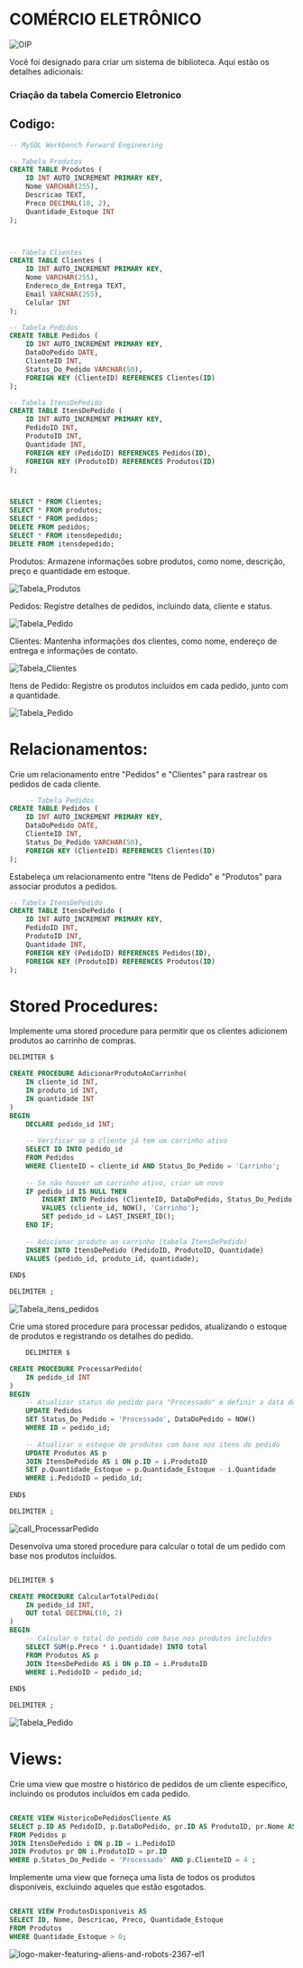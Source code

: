 
# COMÉRCIO ELETRÔNICO

![OIP](https://github.com/bancos-de-dados/Com-rcio-Eletr-nico/assets/127689567/04d14a04-b832-4024-8f7e-40e38399a9f3)


Você foi designado para criar um sistema de biblioteca. Aqui estão os detalhes adicionais:

### Criação da tabela Comercio Eletronico 

## Codigo:

```SQL
-- MySQL Workbench Forward Engineering

-- Tabela Produtos
CREATE TABLE Produtos (
    ID INT AUTO_INCREMENT PRIMARY KEY,
    Nome VARCHAR(255),
    Descricao TEXT,
    Preco DECIMAL(10, 2),
    Quantidade_Estoque INT
);



-- Tabela Clientes
CREATE TABLE Clientes (
    ID INT AUTO_INCREMENT PRIMARY KEY,
    Nome VARCHAR(255),
    Endereco_de_Entrega TEXT,
    Email VARCHAR(255),
    Celular INT 
);

-- Tabela Pedidos
CREATE TABLE Pedidos (
    ID INT AUTO_INCREMENT PRIMARY KEY,
    DataDoPedido DATE,
    ClienteID INT,
    Status_Do_Pedido VARCHAR(50),
    FOREIGN KEY (ClienteID) REFERENCES Clientes(ID)
);

-- Tabela ItensDePedido
CREATE TABLE ItensDePedido (
    ID INT AUTO_INCREMENT PRIMARY KEY,
    PedidoID INT,
    ProdutoID INT,
    Quantidade INT,
    FOREIGN KEY (PedidoID) REFERENCES Pedidos(ID),
    FOREIGN KEY (ProdutoID) REFERENCES Produtos(ID)
);



SELECT * FROM Clientes;
SELECT * FROM produtos;
SELECT * FROM pedidos;
DELETE FROM pedidos;
SELECT * FROM itensdepedido;
DELETE FROM itensdepedido;

```

Produtos: Armazene informações sobre produtos, como nome, descrição, preço e quantidade em estoque.

![Tabela_Produtos](https://github.com/bancos-de-dados/Com-rcio-Eletr-nico/assets/127689567/e00569fd-7eb0-47b3-acd2-090c6f73dd41)



Pedidos: Registre detalhes de pedidos, incluindo data, cliente e status.

![Tabela_Pedido](https://github.com/bancos-de-dados/Com-rcio-Eletr-nico/assets/127689567/8cc70536-7036-44d7-8d20-c7ea9afc9b99)



Clientes: Mantenha informações dos clientes, como nome, endereço de entrega e informações de contato.

![Tabela_Clientes](https://github.com/bancos-de-dados/Com-rcio-Eletr-nico/assets/127689567/f8ab5a1e-f2a9-473f-8ccc-a31e59755b4b)




Itens de Pedido: Registre os produtos incluídos em cada pedido, junto com a quantidade.

![Tabela_Pedido](https://github.com/bancos-de-dados/Com-rcio-Eletr-nico/assets/127689567/69ddbf39-97e1-48d9-9cfc-4115efc6f781)




# Relacionamentos:

Crie um relacionamento entre "Pedidos" e "Clientes" para rastrear os pedidos de cada cliente.

``` SQL
    -- Tabela Pedidos
CREATE TABLE Pedidos (
    ID INT AUTO_INCREMENT PRIMARY KEY,
    DataDoPedido DATE,
    ClienteID INT,
    Status_Do_Pedido VARCHAR(50),
    FOREIGN KEY (ClienteID) REFERENCES Clientes(ID)
);

```

Estabeleça um relacionamento entre "Itens de Pedido" e "Produtos" para associar produtos a pedidos.

``` SQL
-- Tabela ItensDePedido
CREATE TABLE ItensDePedido (
    ID INT AUTO_INCREMENT PRIMARY KEY,
    PedidoID INT,
    ProdutoID INT,
    Quantidade INT,
    FOREIGN KEY (PedidoID) REFERENCES Pedidos(ID),
    FOREIGN KEY (ProdutoID) REFERENCES Produtos(ID)
);

```

# Stored Procedures:

Implemente uma stored procedure para permitir que os clientes adicionem produtos ao carrinho de compras.


```SQL
DELIMITER $

CREATE PROCEDURE AdicionarProdutoAoCarrinho(
    IN cliente_id INT,
    IN produto_id INT,
    IN quantidade INT
)
BEGIN
    DECLARE pedido_id INT;
    
    -- Verificar se o cliente já tem um carrinho ativo
    SELECT ID INTO pedido_id
    FROM Pedidos
    WHERE ClienteID = cliente_id AND Status_Do_Pedido = 'Carrinho';
    
    -- Se não houver um carrinho ativo, criar um novo
    IF pedido_id IS NULL THEN
        INSERT INTO Pedidos (ClienteID, DataDoPedido, Status_Do_Pedido)
        VALUES (cliente_id, NOW(), 'Carrinho');
        SET pedido_id = LAST_INSERT_ID();
    END IF;
    
    -- Adicionar produto ao carrinho (tabela ItensDePedido)
    INSERT INTO ItensDePedido (PedidoID, ProdutoID, Quantidade)
    VALUES (pedido_id, produto_id, quantidade);
    
END$

DELIMITER ;
```
![Tabela_itens_pedidos](https://github.com/bancos-de-dados/Com-rcio-Eletr-nico/assets/127689567/44895ef6-97ac-4f99-abcb-d7142ba8834e)


Crie uma stored procedure para processar pedidos, atualizando o estoque de produtos e registrando os detalhes do pedido.


```SQL
    DELIMITER $

CREATE PROCEDURE ProcessarPedido(
    IN pedido_id INT
)
BEGIN
    -- Atualizar status do pedido para "Processado" e definir a data do pedido
    UPDATE Pedidos
    SET Status_Do_Pedido = 'Processado', DataDoPedido = NOW()
    WHERE ID = pedido_id;
    
    -- Atualizar o estoque de produtos com base nos itens do pedido
    UPDATE Produtos AS p
    JOIN ItensDePedido AS i ON p.ID = i.ProdutoID
    SET p.Quantidade_Estoque = p.Quantidade_Estoque - i.Quantidade
    WHERE i.PedidoID = pedido_id;
    
END$

DELIMITER ;

```

![call_ProcessarPedido](https://github.com/bancos-de-dados/Com-rcio-Eletr-nico/assets/127689567/31c44489-ee03-488f-90b6-421619bd0755)

Desenvolva uma stored procedure para calcular o total de um pedido com base nos produtos incluídos.

```SQL

DELIMITER $

CREATE PROCEDURE CalcularTotalPedido(
    IN pedido_id INT,
    OUT total DECIMAL(10, 2)
)
BEGIN
    -- Calcular o total do pedido com base nos produtos incluídos
    SELECT SUM(p.Preco * i.Quantidade) INTO total
    FROM Produtos AS p
    JOIN ItensDePedido AS i ON p.ID = i.ProdutoID
    WHERE i.PedidoID = pedido_id;
    
END$

DELIMITER ;

```

![Tabela_Pedido](https://github.com/bancos-de-dados/Com-rcio-Eletr-nico/assets/127689567/76c71424-2c32-4ff0-ba94-946f95b57d49)


# Views:

Crie uma view que mostre o histórico de pedidos de um cliente específico, incluindo os produtos incluídos em cada pedido.

```SQL

CREATE VIEW HistoricoDePedidosCliente AS
SELECT p.ID AS PedidoID, p.DataDoPedido, pr.ID AS ProdutoID, pr.Nome AS NomeDoProduto, i.Quantidade
FROM Pedidos p
JOIN ItensDePedido i ON p.ID = i.PedidoID
JOIN Produtos pr ON i.ProdutoID = pr.ID
WHERE p.Status_Do_Pedido = 'Processado' AND p.ClienteID = 4 ;

```


Implemente uma view que forneça uma lista de todos os produtos disponíveis, excluindo aqueles que estão esgotados.

```SQL

CREATE VIEW ProdutosDisponiveis AS
SELECT ID, Nome, Descricao, Preco, Quantidade_Estoque
FROM Produtos
WHERE Quantidade_Estoque > 0;

```


![logo-maker-featuring-aliens-and-robots-2367-el1](https://github.com/bancos-de-dados/Com-rcio-Eletr-nico/assets/127689567/96d142cd-2b5c-409d-9ba1-ce5a2a665972)

